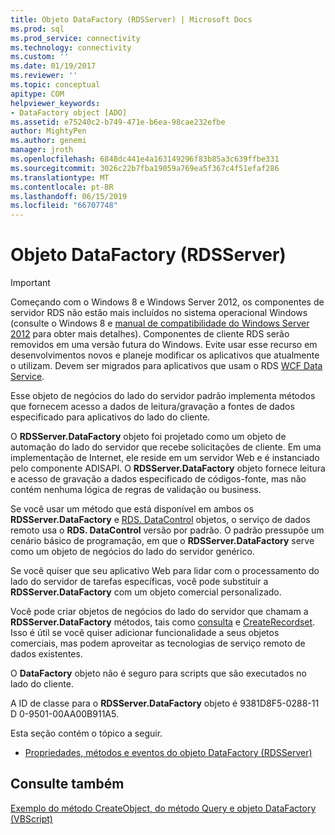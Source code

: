 ```yaml
---
title: Objeto DataFactory (RDSServer) | Microsoft Docs
ms.prod: sql
ms.prod_service: connectivity
ms.technology: connectivity
ms.custom: ''
ms.date: 01/19/2017
ms.reviewer: ''
ms.topic: conceptual
apitype: COM
helpviewer_keywords:
- DataFactory object [ADO]
ms.assetid: e75240c2-b749-471e-b6ea-98cae232efbe
author: MightyPen
ms.author: genemi
manager: jroth
ms.openlocfilehash: 6848dc441e4a163149296f83b85a3c639ffbe331
ms.sourcegitcommit: 3026c22b7fba19059a769ea5f367c4f51efaf286
ms.translationtype: MT
ms.contentlocale: pt-BR
ms.lasthandoff: 06/15/2019
ms.locfileid: "66707748"
---
```

# <a name="datafactory-object-rdsserver"></a>Objeto DataFactory (RDSServer)
> [!IMPORTANT]
>  Começando com o Windows 8 e Windows Server 2012, os componentes de servidor RDS não estão mais incluídos no sistema operacional Windows (consulte o Windows 8 e [manual de compatibilidade do Windows Server 2012](https://www.microsoft.com/download/details.aspx?id=27416) para obter mais detalhes). Componentes de cliente RDS serão removidos em uma versão futura do Windows. Evite usar esse recurso em desenvolvimentos novos e planeje modificar os aplicativos que atualmente o utilizam. Devem ser migrados para aplicativos que usam o RDS [WCF Data Service](https://go.microsoft.com/fwlink/?LinkId=199565).  
  
 Esse objeto de negócios do lado do servidor padrão implementa métodos que fornecem acesso a dados de leitura/gravação a fontes de dados especificado para aplicativos do lado do cliente.  
  
 O **RDSServer.DataFactory** objeto foi projetado como um objeto de automação do lado do servidor que recebe solicitações de cliente. Em uma implementação de Internet, ele reside em um servidor Web e é instanciado pelo componente ADISAPI. O **RDSServer.DataFactory** objeto fornece leitura e acesso de gravação a dados especificado de códigos-fonte, mas não contém nenhuma lógica de regras de validação ou business.  
  
 Se você usar um método que está disponível em ambos os **RDSServer.DataFactory** e [RDS. DataControl](../../../ado/reference/rds-api/datacontrol-object-rds.md) objetos, o serviço de dados remoto usa o **RDS. DataControl** versão por padrão. O padrão pressupõe um cenário básico de programação, em que o **RDSServer.DataFactory** serve como um objeto de negócios do lado do servidor genérico.  
  
 Se você quiser que seu aplicativo Web para lidar com o processamento do lado do servidor de tarefas específicas, você pode substituir a **RDSServer.DataFactory** com um objeto comercial personalizado.  
  
 Você pode criar objetos de negócios do lado do servidor que chamam a **RDSServer.DataFactory** métodos, tais como [consulta](../../../ado/reference/rds-api/query-method-rds.md) e [CreateRecordset](../../../ado/reference/rds-api/createrecordset-method-rds.md). Isso é útil se você quiser adicionar funcionalidade a seus objetos comerciais, mas podem aproveitar as tecnologias de serviço remoto de dados existentes.  
  
 O **DataFactory** objeto não é seguro para scripts que são executados no lado do cliente.  
  
 A ID de classe para o **RDSServer.DataFactory** objeto é 9381D8F5-0288-11 D 0-9501-00AA00B911A5.  
  
 Esta seção contém o tópico a seguir.  
  
-   [Propriedades, métodos e eventos do objeto DataFactory (RDSServer)](../../../ado/reference/rds-api/datafactory-object-rdsserver-properties-methods-and-events.md)  
  
## <a name="see-also"></a>Consulte também  
 [Exemplo do método CreateObject, do método Query e objeto DataFactory (VBScript)](../../../ado/reference/rds-api/datafactory-object-query-method-and-createobject-method-example-vbscript.md)


